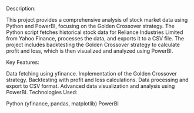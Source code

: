 Description:

This project provides a comprehensive analysis of stock market data using Python and PowerBI, focusing on the Golden Crossover strategy. The Python script fetches historical stock data for Reliance Industries Limited from Yahoo Finance, processes the data, and exports it to a CSV file. The project includes backtesting the Golden Crossover strategy to calculate profit and loss, which is then visualized and analyzed using PowerBI.

Key Features:

Data fetching using yfinance.
Implementation of the Golden Crossover strategy.
Backtesting with profit and loss calculations.
Data processing and export to CSV format.
Advanced data visualization and analysis using PowerBI.
Technologies Used:

Python (yfinance, pandas, matplotlib)
PowerBI
